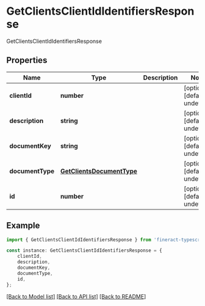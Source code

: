 # GetClientsClientIdIdentifiersResponse

GetClientsClientIdIdentifiersResponse

## Properties

Name | Type | Description | Notes
------------ | ------------- | ------------- | -------------
**clientId** | **number** |  | [optional] [default to undefined]
**description** | **string** |  | [optional] [default to undefined]
**documentKey** | **string** |  | [optional] [default to undefined]
**documentType** | [**GetClientsDocumentType**](GetClientsDocumentType.md) |  | [optional] [default to undefined]
**id** | **number** |  | [optional] [default to undefined]

## Example

```typescript
import { GetClientsClientIdIdentifiersResponse } from 'fineract-typescript-client';

const instance: GetClientsClientIdIdentifiersResponse = {
    clientId,
    description,
    documentKey,
    documentType,
    id,
};
```

[[Back to Model list]](../README.md#documentation-for-models) [[Back to API list]](../README.md#documentation-for-api-endpoints) [[Back to README]](../README.md)
